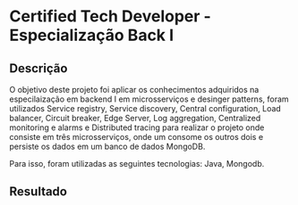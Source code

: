 # Certified Tech Developer - Especialização Back I


## Descrição

O objetivo deste projeto foi aplicar os conhecimentos adquiridos na especilaização em backend I em microsserviços e desinger patterns, foram utilizados Service registry, Service discovery, Central configuration, Load balancer, Circuit breaker, Edge Server, Log aggregation, Centralized monitoring e alarms e Distributed tracing para realizar o projeto onde consiste em três microsserviços, onde um consome os outros dois e persiste os dados em um banco de dados MongoDB.

Para isso, foram utilizadas as seguintes tecnologias: Java, Mongodb.


## Resultado







